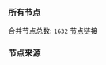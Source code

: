 ### 所有节点
合并节点总数: `1632`
[节点链接](https://raw.githubusercontent.com/rzhy1/11/master/sub/sub_merge_base64.txt)

### 节点来源